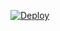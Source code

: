 [![Deploy](https://www.herokucdn.com/deploy/button.png)](https://dashboard.heroku.com/new?template=https://github.com/chenxiagua/HX)
